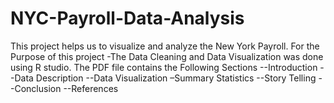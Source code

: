 # NYC-Payroll-Data-Analysis
This project helps us to visualize and analyze the New York Payroll. For the Purpose of this project -The Data Cleaning and Data Visualization was done using R studio. The PDF file contains the Following Sections --Introduction --Data Description --Data Visualization –Summary Statistics --Story Telling --Conclusion --References
